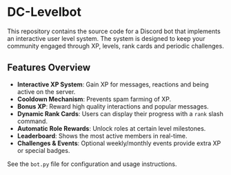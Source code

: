 # DC-Levelbot

This repository contains the source code for a Discord bot that implements an interactive user level system. The system is designed to keep your community engaged through XP, levels, rank cards and periodic challenges.

## Features Overview

- **Interactive XP System**: Gain XP for messages, reactions and being active on the server.
- **Cooldown Mechanism**: Prevents spam farming of XP.
- **Bonus XP**: Reward high quality interactions and popular messages.
- **Dynamic Rank Cards**: Users can display their progress with a `rank` slash command.
- **Automatic Role Rewards**: Unlock roles at certain level milestones.
- **Leaderboard**: Shows the most active members in real-time.
- **Challenges & Events**: Optional weekly/monthly events provide extra XP or special badges.

See the `bot.py` file for configuration and usage instructions.

